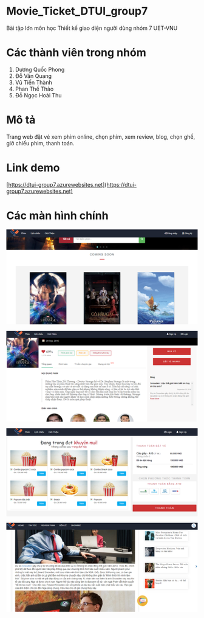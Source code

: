 # Movie_Ticket_DTUI_group7
Bài tập lớn môn học Thiết kế giao diện người dùng nhóm 7 UET-VNU
# Các thành viên trong nhóm
1. Dương Quốc Phong
2. Đỗ Văn Quang 
3. Vũ Tiến Thành
4. Phan Thế Thảo
5. Đỗ Ngọc Hoài Thu
# Mô tả
Trang web đặt vé xem phim online, chọn phim, xem review, blog, chọn ghế, giờ chiếu phim, thanh toán.
# Link demo
[https://dtui-group7.azurewebsites.net](https://dtui-group7.azurewebsites.net)
# Các màn hình chính
![Index](images/index.png)

![Review](images/review.png)

![Checkout](images/checkout.png)

![Blog](images/blog.png)
